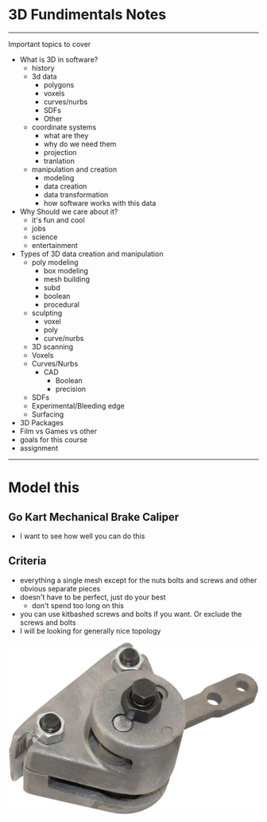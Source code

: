 # 3D Fundimentals Notes
---
Important topics to cover

- What is 3D in software?
	- history
	- 3d data
		- polygons
		- voxels
		- curves/nurbs
		- SDFs
		- Other
	- coordinate systems
		- what are they
		- why do we need them
		- projection
		- tranlation
	- manipulation and creation
		- modeling
		- data creation
		- data transformation
		- how software works with this data
- Why Should we care about it?
	- it's fun and cool
	- jobs
	- science
	- entertainment
- Types of 3D data creation and manipulation
	- poly modeling
		- box modeling
		- mesh building
		- subd
		- boolean
		- procedural
	- sculpting
		- voxel
		- poly
		- curve/nurbs
	- 3D scanning
	- Voxels
	- Curves/Nurbs
		- CAD
			- Boolean
			- precision
	- SDFs
	- Experimental/Bleeding edge
	- Surfacing
- 3D Packages
- Film vs Games vs other
- goals for this course
- assignment




---
# Model this
Go Kart Mechanical Brake Caliper
--
- I want to see how well you can do this
## Criteria


- everything a single mesh except for the nuts bolts and screws and other obvious separate pieces
- doesn't have to be perfect, just do your best
	- don't spend too long on this
- you can use kitbashed screws and bolts if you want. Or exclude the screws and bolts
- I will be looking for generally nice topology


![Pasted image 20220824085607](notes/attachments/gokart-part.png)